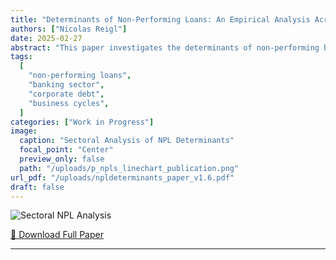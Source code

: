```yaml
---
title: "Determinants of Non-Performing Loans: An Empirical Analysis Across Major Sectors"
authors: ["Nicolas Reigl"]
date: 2025-02-27
abstract: "This paper investigates the determinants of non-performing bank loans (NPLs) across six key sectors in Estonia from 2005 to 2023, employing a dynamic linear regression model. The analysis focuses on agriculture, manufacturing, construction, wholesale and retail trade, transportation, and real estate. The model incorporates both macroeconomic factors like unemployment and real GDP growth, and sector-specific financial variables including sector-specific bank lending interest rates and profitability indicators. The results reveal strong persistence in NPLs across all sectors, with business cycle indicators, particularly the unemployment rate, consistently explaining variations in NPLs, albeit with varying impact across sectors. Sector-specific variables generally play a less important role, except in the wholesale and retail trade sector, where leverage and profitability correlate more significantly with credit risk."
tags:
  [
    "non-performing loans",
    "banking sector",
    "corporate debt",
    "business cycles",
  ]
categories: ["Work in Progress"]
image:
  caption: "Sectoral Analysis of NPL Determinants"
  focal_point: "Center"
  preview_only: false
  path: "/uploads/p_npls_linechart_publication.png"
url_pdf: "/uploads/npldeterminants_paper_v1.6.pdf"
draft: false
---
```


![Sectoral NPL Analysis](/uploads/p_npls_linechart_publication.png)


[📄 Download Full Paper](/uploads/npldeterminants_paper_v1.6.pdf)

---
